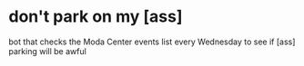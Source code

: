 # don't park on my [ass]
bot that checks the Moda Center events list every Wednesday to see if [ass]
parking will be awful

